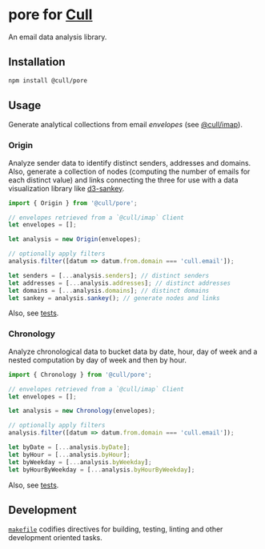 # pore for [Cull](https://cull.email)

An email data analysis library.

## Installation

```sh
npm install @cull/pore
```

## Usage

Generate analytical collections from email _envelopes_ (see [@cull/imap](https://github.com/cull-email/imap)).

### Origin

Analyze sender data to identify distinct senders, addresses and domains. Also, generate a collection of nodes (computing the number of emails for each distinct value) and links connecting the three for use with a data visualization library like [d3-sankey](https://github.com/d3/d3-sankey).

```js
import { Origin } from '@cull/pore';

// envelopes retrieved from a `@cull/imap` Client
let envelopes = [];

let analysis = new Origin(envelopes);

// optionally apply filters
analysis.filter([datum => datum.from.domain === 'cull.email']);

let senders = [...analysis.senders]; // distinct senders
let addresses = [...analysis.addresses]; // distinct addresses
let domains = [...analysis.domains]; // distinct domains
let sankey = analysis.sankey(); // generate nodes and links
```

Also, see [tests](https://github.com/cull-email/pore/blob/master/test/origin.spec.ts).

### Chronology

Analyze chronological data to bucket data by date, hour, day of week and a nested computation by day of week and then by hour.

```js
import { Chronology } from '@cull/pore';

// envelopes retrieved from a `@cull/imap` Client
let envelopes = [];

let analysis = new Chronology(envelopes);

// optionally apply filters
analysis.filter([datum => datum.from.domain === 'cull.email']);

let byDate = [...analysis.byDate];
let byHour = [...analysis.byHour];
let byWeekday = [...analysis.byWeekday];
let byHourByWeekday = [...analysis.byHourByWeekday];
```

Also, see [tests](https://github.com/cull-email/pore/blob/master/test/chronology.spec.ts).

## Development

[`makefile`](https://github.com/cull-email/pore/blob/master/makefile) codifies directives for building, testing, linting and other development oriented tasks.